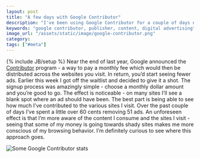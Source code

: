 ```yaml
---
layout: post
title: "A few days with Google Contributor"
description: "I've been using Google Contributor for a couple of days now and it's interesting. The biggest effect has been making me more aware of the content I consume."
keywords: "google contributor, publisher, content, digital advertising"
image_url: "/assets/static/image/google-contributor.png"
category:
tags: ["#meta"]
---
```

{% include JB/setup %}
Near the end of last year, Google announced the <a href="https://contributor.google.com" target="_blank">Contributor</a> program - a way to pay a monthly fee which would then be distributed across the websites you visit. In return, you’d start seeing fewer ads. Earlier this week I got off the waitlist and decided to give it a shot. The signup process was amazingly simple - choose a monthly dollar amount and you’re good to go. The effect is noticeable - on many sites I’ll see a blank spot where an ad should have been. The best part is being able to see how much I’ve contributed to the various sites I visit. Over the past couple of days I’ve spent a little over 60 cents removing 51 ads. An unforeseen effect is that I’m more aware of the content I consume and the sites I visit - seeing that some of my money is going towards shady sites makes me more conscious of my browsing behavior. I’m definitely curious to see where this approach goes.

<div class="thumbnail">
  <img src="{{ IMG_PATH }}google-contributor.png" alt="Some Google Contributor stats" />
</div>